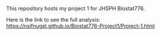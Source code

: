 This repository hosts my project 1 for JHSPH Biostat776.

Here is the link to see the full analysis: https://nsifnugel.github.io/Biostat776-Project1/Project-1.html
